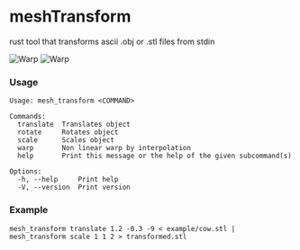 # meshTransform
rust tool that transforms ascii .obj or .stl files from stdin

![Warp](https://Cabbache.github.io/cow.gif)
![Warp](https://Cabbache.github.io/cow2.gif)

### Usage

```console
Usage: mesh_transform <COMMAND>

Commands:
  translate  Translates object
  rotate     Rotates object
  scale      Scales object
  warp       Non linear warp by interpolation
  help       Print this message or the help of the given subcommand(s)

Options:
  -h, --help     Print help
  -V, --version  Print version
```

### Example
`mesh_transform translate 1.2 -0.3 -9 < example/cow.stl | mesh_transform scale 1 1 2 > transformed.stl`
